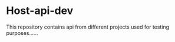 # Host-api-dev
This repository contains api from different projects used for testing purposes......
